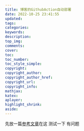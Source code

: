 ```yaml
---
title: 博客的GithubAction自动部署
date: 2022-10-25 23:41:55
updated:
tags:
categories:
keywords:
description:
top_img:
comments:
cover:
toc:
toc_number:
toc_style_simple:
copyright:
copyright_author:
copyright_author_href:
copyright_url:
copyright_info:
mathjax:
katex:
aplayer:
highlight_shrink:
aside:
---
```

先放一篇[参考文章](https://akilar.top/posts/f752c86d/)在这
测试一下 有问题